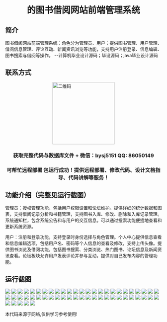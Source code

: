 <p><h1 align="center">的图书借阅网站前端管理系统</h1></p>

## 简介
图书借阅网站前端管理系统：角色分为管理员、用户；提供图书管理、用户管理、借阅信息管理、评论互动、新闻资讯浏览等功能，支持用户注册登录、信息编辑、图书搜索与借阅等操作。    --计算机毕业设计源码；毕设源码；java毕业设计源码


## 联系方式
<img src="https://bs-1329754181.cos.ap-shanghai.myqcloud.com/wx.jpg" alt="二维码" style="display: block; margin: 0 auto;" width="200px">
<p><h3 align="center">获取完整代码与数据库文件 + 微信：bysj5151 QQ: 86050149</h3></p>
<p><h3 align="center">可帮忙远程部署 包运行成功！提供远程部署、修改代码、设计文档指导、代码讲解等服务！</h3></p>

## 功能介绍（完整见运行截图）
管理员：授权管理功能，包括用户权限设置和论坛维护。提供详细的统计数据和图表，支持借阅记录分析和书籍管理，支持图书入库、修改、删除和入库记录管理。系统通知栏，包含系统公告和与用户的交互信息。可以通过搜索功能便捷地查看和更新系统资源。

用户：注册和登录功能，支持登录时身份选择与角色管理。个人中心提供信息查看和信息编辑选项，包括用户名、密码等个人信息的查看及修改，支持上传头像。提供图书浏览及借阅功能，包括图书搜索、分类浏览、热门图书、论坛信息及新闻资讯查看。论坛板块允许用户发表评论并参与互动，提供对自己发布内容的管理功能。


## 运行截图
![](https://bs-1329754181.cos.ap-shanghai.myqcloud.com/ssm/BookLibraryManagementSystem/img/001.jpg)
![](https://bs-1329754181.cos.ap-shanghai.myqcloud.com/ssm/BookLibraryManagementSystem/img/002.jpg)
![](https://bs-1329754181.cos.ap-shanghai.myqcloud.com/ssm/BookLibraryManagementSystem/img/003.jpg)
![](https://bs-1329754181.cos.ap-shanghai.myqcloud.com/ssm/BookLibraryManagementSystem/img/004.jpg)
![](https://bs-1329754181.cos.ap-shanghai.myqcloud.com/ssm/BookLibraryManagementSystem/img/005.jpg)
![](https://bs-1329754181.cos.ap-shanghai.myqcloud.com/ssm/BookLibraryManagementSystem/img/006.jpg)
![](https://bs-1329754181.cos.ap-shanghai.myqcloud.com/ssm/BookLibraryManagementSystem/img/007.jpg)
![](https://bs-1329754181.cos.ap-shanghai.myqcloud.com/ssm/BookLibraryManagementSystem/img/008.jpg)
![](https://bs-1329754181.cos.ap-shanghai.myqcloud.com/ssm/BookLibraryManagementSystem/img/009.jpg)
![](https://bs-1329754181.cos.ap-shanghai.myqcloud.com/ssm/BookLibraryManagementSystem/img/010.jpg)
![](https://bs-1329754181.cos.ap-shanghai.myqcloud.com/ssm/BookLibraryManagementSystem/img/011.jpg)
![](https://bs-1329754181.cos.ap-shanghai.myqcloud.com/ssm/BookLibraryManagementSystem/img/012.jpg)
![](https://bs-1329754181.cos.ap-shanghai.myqcloud.com/ssm/BookLibraryManagementSystem/img/013.jpg)
![](https://bs-1329754181.cos.ap-shanghai.myqcloud.com/ssm/BookLibraryManagementSystem/img/014.jpg)
![](https://bs-1329754181.cos.ap-shanghai.myqcloud.com/ssm/BookLibraryManagementSystem/img/015.jpg)
![](https://bs-1329754181.cos.ap-shanghai.myqcloud.com/ssm/BookLibraryManagementSystem/img/016.jpg)
![](https://bs-1329754181.cos.ap-shanghai.myqcloud.com/ssm/BookLibraryManagementSystem/img/017.jpg)
![](https://bs-1329754181.cos.ap-shanghai.myqcloud.com/ssm/BookLibraryManagementSystem/img/018.jpg)
![](https://bs-1329754181.cos.ap-shanghai.myqcloud.com/ssm/BookLibraryManagementSystem/img/019.jpg)
![](https://bs-1329754181.cos.ap-shanghai.myqcloud.com/ssm/BookLibraryManagementSystem/img/020.jpg)
![](https://bs-1329754181.cos.ap-shanghai.myqcloud.com/ssm/BookLibraryManagementSystem/img/021.jpg)
![](https://bs-1329754181.cos.ap-shanghai.myqcloud.com/ssm/BookLibraryManagementSystem/img/022.jpg)
![](https://bs-1329754181.cos.ap-shanghai.myqcloud.com/ssm/BookLibraryManagementSystem/img/023.jpg)
![](https://bs-1329754181.cos.ap-shanghai.myqcloud.com/ssm/BookLibraryManagementSystem/img/024.jpg)
![](https://bs-1329754181.cos.ap-shanghai.myqcloud.com/ssm/BookLibraryManagementSystem/img/025.jpg)
![](https://bs-1329754181.cos.ap-shanghai.myqcloud.com/ssm/BookLibraryManagementSystem/img/026.jpg)
![](https://bs-1329754181.cos.ap-shanghai.myqcloud.com/ssm/BookLibraryManagementSystem/img/027.jpg)
![](https://bs-1329754181.cos.ap-shanghai.myqcloud.com/ssm/BookLibraryManagementSystem/img/028.jpg)
![](https://bs-1329754181.cos.ap-shanghai.myqcloud.com/ssm/BookLibraryManagementSystem/img/029.jpg)
![](https://bs-1329754181.cos.ap-shanghai.myqcloud.com/ssm/BookLibraryManagementSystem/img/030.jpg)
![](https://bs-1329754181.cos.ap-shanghai.myqcloud.com/ssm/BookLibraryManagementSystem/img/031.jpg)
![](https://bs-1329754181.cos.ap-shanghai.myqcloud.com/ssm/BookLibraryManagementSystem/img/032.jpg)
![](https://bs-1329754181.cos.ap-shanghai.myqcloud.com/ssm/BookLibraryManagementSystem/img/033.jpg)
![](https://bs-1329754181.cos.ap-shanghai.myqcloud.com/ssm/BookLibraryManagementSystem/img/034.jpg)
![](https://bs-1329754181.cos.ap-shanghai.myqcloud.com/ssm/BookLibraryManagementSystem/img/035.jpg)
![](https://bs-1329754181.cos.ap-shanghai.myqcloud.com/ssm/BookLibraryManagementSystem/img/036.jpg)
![](https://bs-1329754181.cos.ap-shanghai.myqcloud.com/ssm/BookLibraryManagementSystem/img/037.jpg)
![](https://bs-1329754181.cos.ap-shanghai.myqcloud.com/ssm/BookLibraryManagementSystem/img/038.jpg)
![](https://bs-1329754181.cos.ap-shanghai.myqcloud.com/ssm/BookLibraryManagementSystem/img/039.jpg)
![](https://bs-1329754181.cos.ap-shanghai.myqcloud.com/ssm/BookLibraryManagementSystem/img/040.jpg)
![](https://bs-1329754181.cos.ap-shanghai.myqcloud.com/ssm/BookLibraryManagementSystem/img/041.jpg)
![](https://bs-1329754181.cos.ap-shanghai.myqcloud.com/ssm/BookLibraryManagementSystem/img/042.jpg)
![](https://bs-1329754181.cos.ap-shanghai.myqcloud.com/ssm/BookLibraryManagementSystem/img/043.jpg)
![](https://bs-1329754181.cos.ap-shanghai.myqcloud.com/ssm/BookLibraryManagementSystem/img/044.jpg)
![](https://bs-1329754181.cos.ap-shanghai.myqcloud.com/ssm/BookLibraryManagementSystem/img/045.jpg)
![](https://bs-1329754181.cos.ap-shanghai.myqcloud.com/ssm/BookLibraryManagementSystem/img/046.jpg)
![](https://bs-1329754181.cos.ap-shanghai.myqcloud.com/ssm/BookLibraryManagementSystem/img/047.jpg)
![](https://bs-1329754181.cos.ap-shanghai.myqcloud.com/ssm/BookLibraryManagementSystem/img/048.jpg)
![](https://bs-1329754181.cos.ap-shanghai.myqcloud.com/ssm/BookLibraryManagementSystem/img/049.jpg)
![](https://bs-1329754181.cos.ap-shanghai.myqcloud.com/ssm/BookLibraryManagementSystem/img/050.jpg)
![](https://bs-1329754181.cos.ap-shanghai.myqcloud.com/ssm/BookLibraryManagementSystem/img/051.jpg)
![](https://bs-1329754181.cos.ap-shanghai.myqcloud.com/ssm/BookLibraryManagementSystem/img/052.jpg)
![](https://bs-1329754181.cos.ap-shanghai.myqcloud.com/ssm/BookLibraryManagementSystem/img/053.jpg)
![](https://bs-1329754181.cos.ap-shanghai.myqcloud.com/ssm/BookLibraryManagementSystem/img/054.jpg)
![](https://bs-1329754181.cos.ap-shanghai.myqcloud.com/ssm/BookLibraryManagementSystem/img/055.jpg)

<p>本代码来源于网络,仅供学习参考使用!</p>
